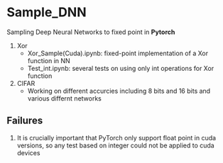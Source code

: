 # **Sample_DNN**  

Sampling Deep Neural Networks to fixed point in **Pytorch**

1. Xor
    * Xor_Sample(Cuda).ipynb: fixed-point implementation of a Xor function in NN
    * Test_int.ipynb: several tests on using only int operations for Xor function
2. CIFAR
    * Working on different accurcies including 8 bits and 16 bits and various differnt networks

## Failures
1. It is crucially important that PyTorch only support float point in cuda versions, so any test based on integer could not be applied to cuda devices
